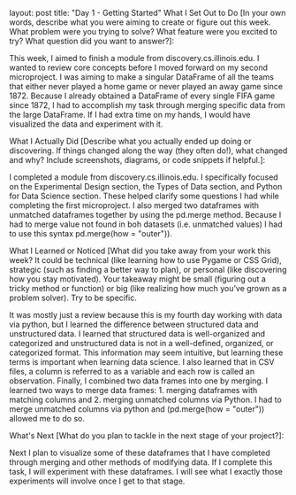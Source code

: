 layout: post title: "Day 1 - Getting Started" 
What I Set Out to Do 
[In your own words, describe what you were aiming to create or figure out this week. What problem were you trying to solve? What feature were you excited to try? What question did you want to answer?]:

  This week, I aimed to finish a module from discovery.cs.illinois.edu. I wanted to review core concepts before I moved forward on my second microproject. I was aiming to make a singular DataFrame of all the teams that either never played a home game or never played an away game since 1872. Because I already obtained a DataFrame of every single FIFA game since 1872, I had to accomplish my task through merging specific data from the large DataFrame. If I had extra time on my hands, I would have visualized the data and experiment with it.

What I Actually Did [Describe what you actually ended up doing or discovering. If things changed along the way (they often do!), what changed and why? Include screenshots, diagrams, or code snippets if helpful.]: 

  I completed a module from discovery.cs.illinois.edu. I specifically focused on the Experimental Design section, the Types of Data section, and Python for Data Science section. These helped clarify some questions I had while completing the first microproject. I also merged two dataframes with unmatched dataframes together by using the pd.merge method. Because I had to merge value not found in boh datasets (i.e. unmatched values) I had to use this syntax pd.merge(how = "outer")).

  

What I Learned or Noticed [What did you take away from your work this week? It could be technical (like learning how to use Pygame or CSS Grid), strategic (such as finding a better way to plan), or personal (like discovering how you stay motivated). Your takeaway might be small (figuring out a tricky method or function) or big (like realizing how much you’ve grown as a problem solver). Try to be specific.

  It was mostly just a review because this is my fourth day working with data via python, but I learned the difference between structured data and unstructured data. I learned that structured data is well-organized and categorized and unstructured data is not in a well-defined, organized, or categorized format. This information may seem intuitive, but learning these terms is important when learning data science. I also learned that in CSV files, a column is referred to as a variable and each row is called an observation. Finally, I combined two data frames into one by merging. I learned two ways to merge data frames: 1. merging dataframes with matching columns and 2. merging unmatched columns via Python. I had to merge unmatched columns via python and (pd.merge(how = "outer")) allowed me to do so.





What's Next [What do you plan to tackle in the next stage of your project?]:

  Next I plan to visualize some of these dataframes that I have completed through merging and other methods of modifying data. If I complete this task, I will experiment with these dataframes. I will see what I exactly those experiments will involve once I get to that stage.
